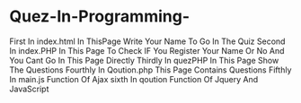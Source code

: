 # Quez-In-Programming-
First
In index.html
In ThisPage Write Your Name To Go In The Quiz
Second
 In index.PHP
In This Page To Check IF You Register Your Name Or No And
You Cant Go In This Page Directly 
Thirdly
In quezPHP
In This Page Show The Questions
Fourthly
In Qoution.php
This Page Contains Questions
Fifthly
In main.js
Function Of Ajax 
sixth
In qoution
Function Of Jquery And JavaScript

